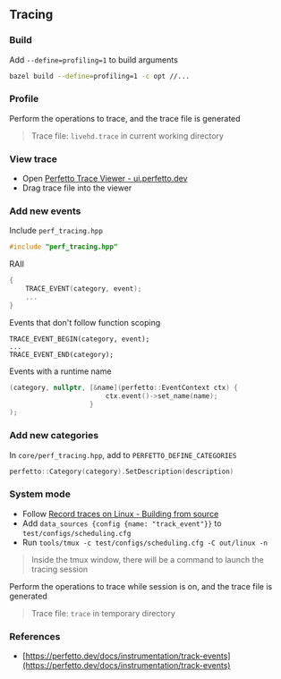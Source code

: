 ## Tracing

### Build

Add `--define=profiling=1` to build arguments

```sh
bazel build --define=profiling=1 -c opt //...
```

### Profile

Perform the operations to trace, and the trace file is generated

> Trace file: `livehd.trace` in current working directory

### View trace

- Open [Perfetto Trace Viewer - ui.perfetto.dev](https://ui.perfetto.dev)
- Drag trace file into the viewer

### Add new events

Include `perf_tracing.hpp`

```cpp
#include "perf_tracing.hpp"
```

RAII

```cpp
{
    TRACE_EVENT(category, event);
    ...
}
```

Events that don't follow function scoping

```
TRACE_EVENT_BEGIN(category, event);
...
TRACE_EVENT_END(category);
```

Events with a runtime name

```cpp
(category, nullptr, [&name](perfetto::EventContext ctx) {
                        ctx.event()->set_name(name); 
                    }
);
```

### Add new categories

In `core/perf_tracing.hpp`, add to `PERFETTO_DEFINE_CATEGORIES`

```cpp
perfetto::Category(category).SetDescription(description)
```

### System mode

- Follow [Record traces on Linux - Building from source](https://perfetto.dev/docs/quickstart/linux-tracing#building-from-source)
- Add `data_sources {config {name: "track_event"}}` to `test/configs/scheduling.cfg`
- Run `tools/tmux -c test/configs/scheduling.cfg -C out/linux -n`

> Inside the tmux window, there will be a command to launch the tracing session

Perform the operations to trace while session is on, and the trace file is generated

> Trace file: `trace` in temporary directory

### References

- [https://perfetto.dev/docs/instrumentation/track-events](https://perfetto.dev/docs/instrumentation/track-events)
